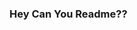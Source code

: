 ### Hey Can You Readme??

<!--
**Joshuamandabus/joshuamandabus** is a ✨ _special_ ✨ repository because its `README.md` (this file) appears on your GitHub profile.

Here are some ideas to get you started:

-can someone help me in codes
-im new in github and coding too!
-i already owned 2 ph roleplay servers
-->
